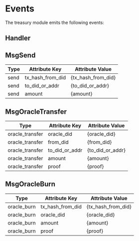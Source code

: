 # Events

The treasury module emits the following events:

## Handler

## MsgSend

| Type           | Attribute Key            | Attribute Value       |
|----------------|--------------------------|-----------------------|
| send           | tx_hash_from_did         | {tx_hash_from_did}    |
| send           | to_did_or_addr           | {to_did_or_addr}      |
| send           | amount                   | {amount}              |

## MsgOracleTransfer
| Type           | Attribute Key            | Attribute Value       |
|----------------|--------------------------|-----------------------|
| oracle_transfer| oracle_did               | {oracle_did}          |
| oracle_transfer| from_did                 | {from_did}            |
| oracle_transfer| to_did_or_addr           | {to_did_or_addr}      |
| oracle_transfer| amount                   | {amount}              |
| oracle_transfer| proof                    | {proof}               |

## MsgOracleBurn
| Type           | Attribute Key            | Attribute Value       |
|----------------|--------------------------|-----------------------|
| oracle_burn    | tx_hash_from_did         | {tx_hash_from_did}    |
| oracle_burn    | oracle_did               | {oracle_did}          |
| oracle_burn    | amount                   | {amount}              |
| oracle_burn    | proof                    | {proof}               |



